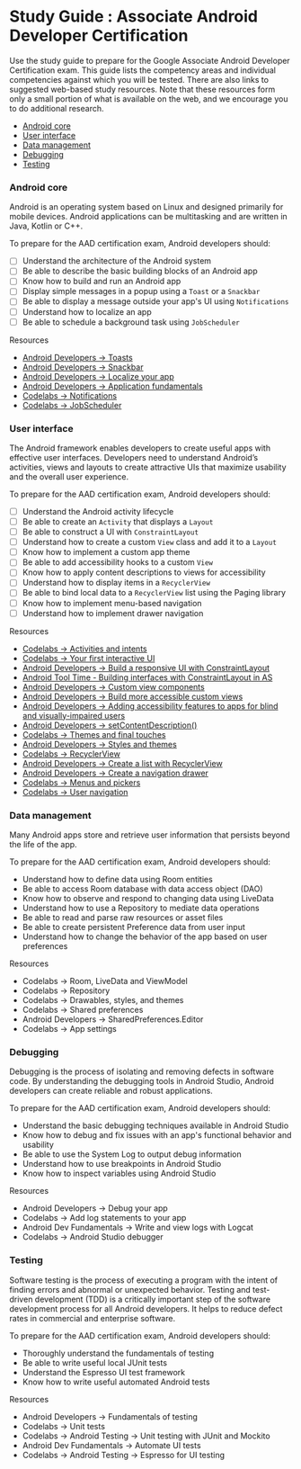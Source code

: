 # Study Guide : Associate Android Developer Certification
Use the study guide to prepare for the Google Associate Android Developer Certification exam. This guide lists the competency areas and individual competencies against which you will be tested. There are also links to suggested web-based study resources. Note that these resources form only a small portion of what is available on the web, and we encourage you to do additional research.

- [Android core](#android-core)
- [User interface](#user-interface)
- [Data management](#data-management)
- [Debugging](#debugging)
- [Testing](#testing)


### Android core
Android is an operating system based on Linux and designed primarily for mobile devices. Android applications can be multitasking and are written in Java, Kotlin or C++.

To prepare for the AAD certification exam, Android developers should:

- [ ] Understand the architecture of the Android system
- [ ] Be able to describe the basic building blocks of an Android app
- [ ] Know how to build and run an Android app
- [ ] Display simple messages in a popup using a `Toast` or a `Snackbar`
- [ ] Be able to display a message outside your app's UI using `Notifications`
- [ ] Understand how to localize an app
- [ ] Be able to schedule a background task using `JobScheduler`

Resources
- [Android Developers -> Toasts](https://developer.android.com/guide/topics/ui/notifiers/toasts)
- [Android Developers -> Snackbar](https://developer.android.com/reference/android/support/design/widget/Snackbar)
- [Android Developers -> Localize your app](https://developer.android.com/guide/topics/resources/localization)
- [Android Developers -> Application fundamentals](https://developer.android.com/guide/components/fundamentals)
- [Codelabs -> Notifications](https://codelabs.developers.google.com/codelabs/android-training-notifications/index.html?index=..%2F..android-training#0)
- [Codelabs -> JobScheduler](https://codelabs.developers.google.com/codelabs/android-training-job-scheduler/index.html?index=..%2F..android-training#0)


### User interface
The Android framework enables developers to create useful apps with effective user interfaces. Developers need to understand Android’s activities, views and layouts to create attractive UIs that maximize usability and the overall user experience.

To prepare for the AAD certification exam, Android developers should:

- [ ] Understand the Android activity lifecycle
- [ ] Be able to create an `Activity` that displays a `Layout`
- [ ] Be able to construct a UI with `ConstraintLayout`
- [ ] Understand how to create a custom `View` class and add it to a `Layout`
- [ ] Know how to implement a custom app theme
- [ ] Be able to add accessibility hooks to a custom `View`
- [ ] Know how to apply content descriptions to views for accessibility
- [ ] Understand how to display items in a `RecyclerView`
- [ ] Be able to bind local data to a `RecyclerView` list using the Paging library
- [ ] Know how to implement menu-based navigation
- [ ] Understand how to implement drawer navigation

Resources
- [Codelabs -> Activities and intents](https://codelabs.developers.google.com/codelabs/android-training-create-an-activity/index.html?index=..%2F..android-training#0)
- [Codelabs -> Your first interactive UI](https://codelabs.developers.google.com/codelabs/android-training-layout-editor-part-a/index.html?index=..%2F..android-training#0)
- [Android Developers -> Build a responsive UI with ConstraintLayout](https://developer.android.com/training/constraint-layout/)
- [Android Tool Time - Building interfaces with ConstraintLayout in AS](https://www.youtube.com/watch?time_continue=9&v=XamMbnzI5vE)
- [Android Developers -> Custom view components](https://developer.android.com/guide/topics/ui/custom-components)
- [Android Developers -> Build more accessible custom views](https://developer.android.com/guide/topics/ui/accessibility/custom-views)
- [Android Developers -> Adding accessibility features to apps for blind and visually-impaired users](https://www.youtube.com/watch?v=1by5J7c5Vz4)
- [Android Developers -> setContentDescription()](https://developer.android.com/reference/android/view/View#setContentDescription(java.lang.CharSequence))
- [Codelabs -> Themes and final touches](https://codelabs.developers.google.com/codelabs/android-training-drawables-styles-and-themes/index.html?index=..%2F..android-training#5)
- [Android Developers -> Styles and themes](https://developer.android.com/guide/topics/ui/look-and-feel/themes)
- [Codelabs -> RecyclerView](https://codelabs.developers.google.com/codelabs/android-training-create-recycler-view/index.html?index=..%2F..android-training#0)
- [Android Developers -> Create a list with RecyclerView](https://developer.android.com/guide/topics/ui/layout/recyclerview)
- [Android Developers -> Create a navigation drawer](https://developer.android.com/training/implementing-navigation/nav-drawer)
- [Codelabs -> Menus and pickers](https://codelabs.developers.google.com/codelabs/android-training-menus-and-pickers/index.html?index=..%2F..android-training#0)
- [Codelabs -> User navigation](https://codelabs.developers.google.com/codelabs/android-training-provide-user-navigation/index.html?index=..%2F..android-training#0)

### Data management
Many Android apps store and retrieve user information that persists beyond the life of the app.

To prepare for the AAD certification exam, Android developers should:

- Understand how to define data using Room entities
- Be able to access Room database with data access object (DAO)
- Know how to observe and respond to changing data using LiveData
- Understand how to use a Repository to mediate data operations
- Be able to read and parse raw resources or asset files
- Be able to create persistent Preference data from user input
- Understand how to change the behavior of the app based on user preferences

Resources
- Codelabs -> Room, LiveData and ViewModel
- Codelabs -> Repository
- Codelabs -> Drawables, styles, and themes
- Codelabs -> Shared preferences
- Android Developers -> SharedPreferences.Editor
- Codelabs -> App settings

### Debugging
Debugging is the process of isolating and removing defects in software code. By understanding the debugging tools in Android Studio, Android developers can create reliable and robust applications.

To prepare for the AAD certification exam, Android developers should:

- Understand the basic debugging techniques available in Android Studio
- Know how to debug and fix issues with an app's functional behavior and usability
- Be able to use the System Log to output debug information
- Understand how to use breakpoints in Android Studio
- Know how to inspect variables using Android Studio

Resources
- Android Developers -> Debug your app
- Codelabs -> Add log statements to your app
- Android Dev Fundamentals -> Write and view logs with Logcat
- Codelabs -> Android Studio debugger


### Testing
Software testing is the process of executing a program with the intent of finding errors and abnormal or unexpected behavior. Testing and test-driven development (TDD) is a critically important step of the software development process for all Android developers. It helps to reduce defect rates in commercial and enterprise software.

To prepare for the AAD certification exam, Android developers should:

- Thoroughly understand the fundamentals of testing
- Be able to write useful local JUnit tests
- Understand the Espresso UI test framework
- Know how to write useful automated Android tests

Resources
- Android Developers -> Fundamentals of testing
- Codelabs -> Unit tests
- Codelabs -> Android Testing -> Unit testing with JUnit and Mockito
- Android Dev Fundamentals -> Automate UI tests
- Codelabs -> Android Testing -> Espresso for UI testing

